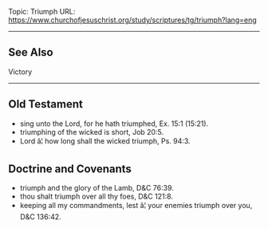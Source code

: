 Topic: Triumph
URL: https://www.churchofjesuschrist.org/study/scriptures/tg/triumph?lang=eng

---

## See Also

Victory

---

## Old Testament

- sing unto the Lord, for he hath triumphed, Ex. 15:1 (15:21).
- triumphing of the wicked is short, Job 20:5.
- Lord â¦ how long shall the wicked triumph, Ps. 94:3.

## Doctrine and Covenants

- triumph and the glory of the Lamb, D&C 76:39.
- thou shalt triumph over all thy foes, D&C 121:8.
- keeping all my commandments, lest â¦ your enemies triumph over you, D&C 136:42.

